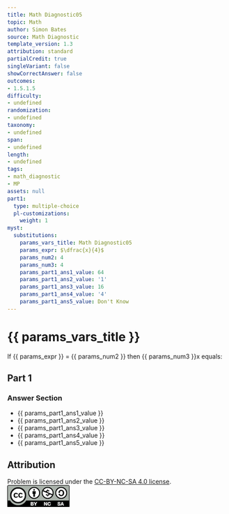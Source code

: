 ```yaml
---
title: Math Diagnostic05
topic: Math
author: Simon Bates
source: Math Diagnostic
template_version: 1.3
attribution: standard
partialCredit: true
singleVariant: false
showCorrectAnswer: false
outcomes:
- 1.5.1.5
difficulty:
- undefined
randomization:
- undefined
taxonomy:
- undefined
span:
- undefined
length:
- undefined
tags:
- math_diagnostic
- MP
assets: null
part1:
  type: multiple-choice
  pl-customizations:
    weight: 1
myst:
  substitutions:
    params_vars_title: Math Diagnostic05
    params_expr: $\dfrac{x}{4}$
    params_num2: 4
    params_num3: 4
    params_part1_ans1_value: 64
    params_part1_ans2_value: '1'
    params_part1_ans3_value: 16
    params_part1_ans4_value: '4'
    params_part1_ans5_value: Don't Know
---
```

# {{ params_vars_title }}
If {{ params_expr }} $=$ {{ params_num2 }} then {{ params_num3 }}x equals:

## Part 1

### Answer Section

- {{ params_part1_ans1_value }}
- {{ params_part1_ans2_value }}
- {{ params_part1_ans3_value }}
- {{ params_part1_ans4_value }}
- {{ params_part1_ans5_value }}

## Attribution

Problem is licensed under the [CC-BY-NC-SA 4.0 license](https://creativecommons.org/licenses/by-nc-sa/4.0/).<br> ![The Creative Commons 4.0 license requiring attribution-BY, non-commercial-NC, and share-alike-SA license.](https://raw.githubusercontent.com/firasm/bits/master/by-nc-sa.png)